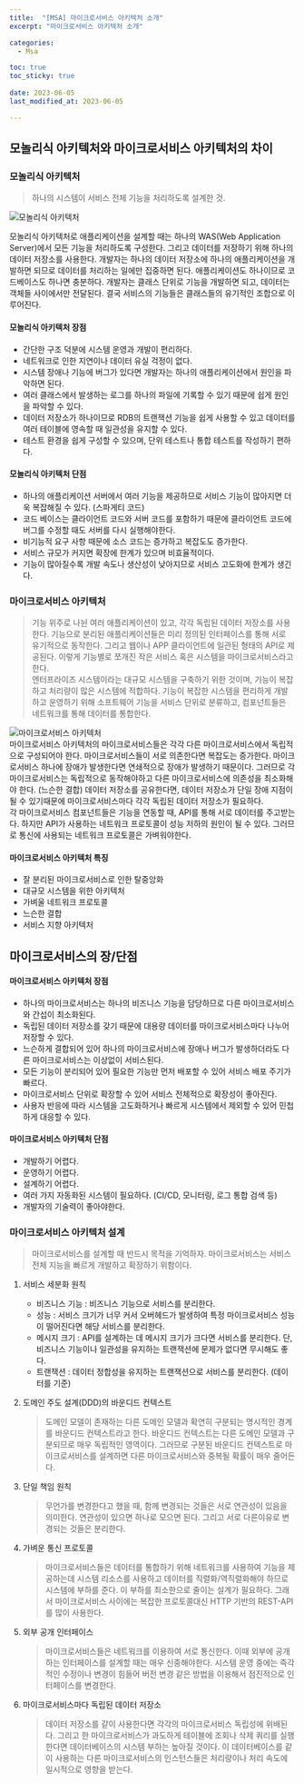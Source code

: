 ```yaml
---
title:  "[MSA] 마이크로서비스 아키텍처 소개" 
excerpt: "마이크로서비스 아키텍처 소개"

categories:
  - Msa

toc: true
toc_sticky: true
 
date: 2023-06-05
last_modified_at: 2023-06-05

---
```

## 모놀리식 아키텍처와 마이크로서비스 아키텍처의 차이

### 모놀리식 아키텍처
> 하나의 시스템이 서비스 전체 기능을 처리하도록 설계한 것.

![모놀리식 아키텍처](assets/images/file/msa/msa1.jpg)  

모놀리식 아키텍처로 애플리케이션을 설계할 때는 하나의 WAS(Web Application Server)에서 모든 기능을 처리하도록 구성한다.
그리고 데이터를 저장하기 위해 하나의 데이터 저장소를 사용한다. 개발자는 하나의 데이터 저장소에 하나의 애플리케이션을 개발하면 되므로 데이터를 처리하는 일에만 집중하면 된다.
애플리케이션도 하나이므로 코드베이스도 하나면 충분하다. 개발자는 클래스 단위로 기능을 개발하면 되고, 데이터는 객체들 사이에서만 전달된다. 
결국 서비스의 기능들은 클래스들의 유기적인 조합으로 이루어진다.

#### 모놀리식 아키텍처 장점
- 간단한 구조 덕분에 시스템 운영과 개발이 편리하다.
- 네트워크로 인한 지연이나 데이터 유실 걱정이 없다.
- 시스템 장애나 기능에 버그가 있다면 개발자는 하나의 애플리케이션에서 원인을 파악하면 된다.
- 여러 클래스에서 발생하는 로그를 하나의 파일에 기록할 수 있기 때문에 쉽게 원인을 파악할 수 있다.
- 데이터 저장소가 하나이므로 RDB의 트랜잭션 기능을 쉽게 사용할 수 있고 데이터를 여러 테이블에 영속할 때 일관성을 유지할 수 있다.
- 테스트 환경을 쉽게 구성할 수 있으며, 단위 테스트나 통합 테스트를 작성하기 편하다.

#### 모놀리식 아키텍처 단점
- 하나의 애플리케이션 서버에서 여러 기능을 제공하므로 서비스 기능이 많아지면 더욱 복잡해질 수 있다. (스파게티 코드)
- 코드 베이스는 클라이언트 코드와 서버 코드를 포함하기 때문에 클라이언트 코드에 버그를 수정할 때도 서버를 다시 실행해야한다.
- 비기능적 요구 사항 때문에 소스 코드는 증가하고 복잡도도 증가한다.
- 서비스 규모가 커지면 확장에 한계가 있으며 비효율적이다.
- 기능이 많아질수록 개발 속도나 생산성이 낮아지므로 서비스 고도화에 한계가 생긴다.

### 마이크로서비스 아키텍처
> 기능 위주로 나뉜 여러 애플리케이션이 있고, 각각 독립된 데이터 저장소를 사용한다.
> 기능으로 분리된 애플리케이션들은 미리 정의된 인터페이스를 통해 서로 유기적으로 동작한다. 
> 그리고 웹이나 APP 클라이언트에 일관된 형태의 API로 제공된다. 
> 이렇게 기능별로 쪼개진 작은 서비스 혹은 시스템을 마이크로서비스라고한다.  
> 엔터프라이즈 시스템이라는 대규모 시스템을 구축하기 위한 것이며, 기능이 복잡하고 처리량이 많은 시스템에 적합하다.
> 기능이 복잡한 시스템을 편리하게 개발하고 운영하기 위해 소프트웨어 기능을 서비스 단위로 분류하고, 컴포넌트들은 네트워크를 통해 데이터를 통합한다.

![마이크로서비스 아키텍처](assets/images/file/msa/msa2.jpg)  
마이크로서비스 아키텍처의 마이크로서비스들은 각각 다른 마이크로서비스에서 독립적으로 구성되어야 한다. 
마이크로서비스들이 서로 의존한다면 복잡도는 증가한다. 마이크로서비스 하나에 장애가 발생한다면 연쇄적으로 장애가 발생하기 때문이다.
그러므로 각 마이크로서비스는 독립적으로 동작해야하고 다른 마이크로서비스에 의존성을 최소화해야 한다. (느슨한 결합)
데이터 저장소를 공유한다면, 데이터 저장소가 단일 장애 지점이 될 수 있기때문에 마이크로서비스마다 각각 독립된 데이터 저장소가 필요하다.  
각 마이크로서비스 컴포넌트들은 기능을 연동할 때, API를 통해 서로 데이터를 주고받는다. 
하지만 API가 사용하는 네트워크 프로토콜이 성능 저하의 원인이 될 수 있다. 그러므로 통신에 사용되는 네트워크 프로토콜은 가벼워야한다.

#### 마이크로서비스 아키텍처 특징
- 잘 분리된 마이크로서비스로 인한 탈중앙화
- 대규모 시스템을 위한 아키텍처
- 가벼울 네트워크 프로토콜
- 느슨한 결합
- 서비스 지향 아키텍처

## 마이크로서비스의 장/단점
#### 마이크로서비스 아키텍처 장점
- 하나의 마이크로서비스는 하나의 비즈니스 기능을 담당하므로 다른 마이크로서비스와 간섭이 최소화된다.
- 독립된 데이터 저장소를 갖기 때문에 대용량 데이터를 마이크로서비스마다 나누어 저장할 수 있다.
- 느슨하게 결합되어 있어 하나의 마이크로서비스에 장애나 버그가 발생하더라도 다른 마이크로서비스는 이상없이 서비스된다.
- 모든 기능이 분리되어 있어 필요한 기능만 먼저 배포할 수 있어 서비스 배포 주기가 빠르다.
- 마이크로서비스 단위로 확장할 수 있어 서비스 전체적으로 확장성이 좋아진다.
- 사용자 반응에 따라 시스템을 고도화하거나 빠르게 시스템에서 제외할 수 있어 민첩하게 대응할 수 있다.

#### 마이크로서비스 아키텍처 단점
- 개발하기 어렵다.
- 운영하기 어렵다.
- 설계하기 어렵다.
- 여러 가지 자동화된 시스템이 필요하다. (CI/CD, 모니터링, 로그 통합 검색 등)
- 개발자의 기술력이 좋아야한다.

### 마이크로서비스 아키텍처 설계
> 마이크로서비스를 설계할 때 반드시 목적을 기억하자. 마이크로서비스는 서비스 전체 지능을 빠르게 개발하고 확장하기 위함이다.

1. 서비스 세분화 원칙
   - 비즈니스 기능 : 비즈니스 기능으로 서비스를 분리한다.
   - 성능 : 서비스 크기가 너무 커서 오버헤드가 발생하여 특정 마이크로서비스 성능이 떨어진다면 해당 서비스를 분리한다.
   - 메시지 크기 : API를 설계하는 데 메시지 크기가 크다면 서비스를 분리한다. 단, 비즈니스 기능이나 일관성을 유지하는 트랜잭션에 문제가 없다면 무시해도 좋다.
   - 트랜잭션 : 데이터 정합성을 유지하는 트랜잭션으로 서비스를 분리한다. (데이터를 기준)

2. 도메인 주도 설계(DDD)의 바운디드 컨텍스트
   > 도메인 모델이 존재하는 다른 도메인 모델과 확연히 구분되는 명시적인 경계를 바운디드 컨텍스트라고 한다.
   > 바운디드 컨텍스트는 다른 도메인 모델과 구분되므로 매우 독립적인 영역이다.
   > 그러므로 구분된 바운디드 컨텍스트로 마이크로서비스를 설계하면 다른 마이크로서비스와 중복될 확률이 매우 줄어든다.

3. 단일 책임 원칙
   > 무언가를 변경한다고 했을 때, 함께 변경되는 것들은 서로 연관성이 있음을 의미한다.
   > 연관성이 있으면 하나로 모으면 된다. 그리고 서로 다른이유로 변경되는 것들은 분리한다.

4. 가벼운 통신 프로토콜
   > 마이크로서비스들은 데이터를 통합하기 위해 네트워크를 사용하여 기능을 제공하는데 시스템 리소스를 사용하고
   > 데이터를 직렬화/역직렬화해야 하므로 시스템에 부하를 준다.
   > 이 부하를 최소한으로 줄이는 설계가 필요하다.
   > 그래서 마이크로서비스 사이에는 복잡한 프로토콜대신 HTTP 기반의 REST-API를 많이 사용한다.

5. 외부 공개 인터페이스
   > 마이크로서비스들은 네트워크를 이용하여 서로 통신한다. 이때 외부에 공개하는 인터페이스를 설계할 때는 매우 신중해야한다.
   > 시스템 운영 중에는 즉각적인 수정이나 변경이 힘들어 버전 변경 같은 방법을 이용해서 점진적으로 인터페이스를 변경한다.

6. 마이크로서비스마다 독립된 데이터 저장소
   > 데이터 저장소를 같이 사용한다면 각각의 마이크로서비스 독립성에 위배된다.
   > 그리고 한 마이크로서비스가 과도하게 테이블에 조회나 삭제 쿼리를 실행한다면 데이터베이스의 시스템 부하는 높아질 것이다.
   > 이 데이터베이스를 같이 사용하는 다른 마이크로서비스의 인스턴스들은 처리량이나 처리 속도에 일시적으로 영향을 받는다.
   
